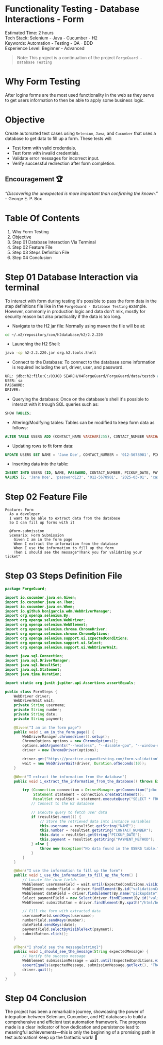 # Functionality Testing - Database Interactions - Form
Estimated Time: 2 hours<br>
Tech Stack: Selenium - Java - Cucumber - H2<br>
Keywords: Automation - Testing - QA - BDD<br>
Experience Level: Beginner - Advanced

> Note: This project is a continuation of the project `ForgeGuard - Database Testing`

# Why Form Testing
After logins forms are the most used functionality in the web as they serve to get users information to then be able to
apply some business logic. 

# Objective
Create automated test cases using `Selenium`, `Java`, and `Cucumber` that uses a database to get data to fill up a form.
These tests will:

- Test form with valid credentials.
- Test form with invalid credentials.
- Validate error messages for incorrect input.
- Verify successful redirection after form completion.

## Encouragement 🏆
*“Discovering the unexpected is more important than confirming the known.”* 
– George E. P. Box


# Table Of Contents

1.  Why Form Testing
2.  Objective
3.  Step 01 Database Interaction Via Terminal
4.  Step 02 Feature File
5.  Step 03 Steps Definition File
6.  Step 04 Conclusion


# Step 01 Database Interaction via terminal
To interact with form during testing it's possible to pass the form data in the step definitions file like in the 
`ForgeGuard - Database Testing` example. However, commonly in production logic and data don't mix, mostly for security
reason but also practicality if the data is too long.

- Navigate to the H2 jar file:
Normally using maven the file will be at:
```bash
cd ~/.m2/repository/com/h2database/h2/2.2.220
```
- Launching the H2 Shell:
```bash
java -cp h2-2.2.220.jar org.h2.tools.Shell
```
- Connect to the Database:
To connect to the database some information is required including the url, driver, user, and password.
```bash
URL: jdbc:h2:file:C:/03JOB SEARCH/04ForgeGuard/ForgeGuard/data/testdb # Absolute path
USER: sa
PASSWORD: 
DRIVER:
```
- Querying the database:
Once on the database's shell it's possible to interact with it trough SQL queries such as:
```SQL
SHOW TABLES;
```
- Altering/Modifying tables:
Tables can be modified to keep form data as follows:
```sql
ALTER TABLE USERS ADD (CONTACT_NAME VARCHAR(255), CONTACT_NUMBER VARCHAR(15), PICKUP_DATE DATE, PAYMENT_METHOD VARCHAR(50)); 
```
- Updating rows to fit form data:
```sql
UPDATE USERS SET NAME = 'Jane Doe', CONTACT_NUMBER = '012-5678901', PICKUP_DATE = '2025-03-01', PAYMENT_METHOD = 'credit card' WHERE ID = 2;
```
- Inserting data into the table:
```sql
INSERT INTO USERS (ID, NAME, PASSWORD, CONTACT_NUMBER, PICKUP_DATE, PAYMENT_METHOD)
VALUES (2, 'Jane Doe', 'password123', '012-5678901', '2025-03-01', 'cash on delivery');
```
# Step 02 Feature File
```gherkin
Feature: Form
  As a developer
  I want to be able to extract data from the database
  So I can fill up forms with it

  @form-submission
  Scenario: Form Submission
    Given I am in the form page
    When I extract the information from the database
    When I use the information to fill up the form
    Then I should see the message"Thank you for validating your ticket"
```
# Step 03 Steps Definition File

```java
package ForgeGuard;

import io.cucumber.java.en.Given;
import io.cucumber.java.en.Then;
import io.cucumber.java.en.When;
import io.github.bonigarcia.wdm.WebDriverManager;
import org.openqa.selenium.By;
import org.openqa.selenium.WebDriver;
import org.openqa.selenium.WebElement;
import org.openqa.selenium.chrome.ChromeDriver;
import org.openqa.selenium.chrome.ChromeOptions;
import org.openqa.selenium.support.ui.ExpectedConditions;
import org.openqa.selenium.support.ui.Select;
import org.openqa.selenium.support.ui.WebDriverWait;

import java.sql.Connection;
import java.sql.DriverManager;
import java.sql.ResultSet;
import java.sql.Statement;
import java.time.Duration;

import static org.junit.jupiter.api.Assertions.assertEquals;

public class FormSteps {
    WebDriver driver;
    WebDriverWait wait;
    private String username;
    private String number;
    private String date;
    private String payment;

    @Given("I am in the form page")
    public void i_am_in_the_form_page() {
        WebDriverManager.chromedriver().setup();
        ChromeOptions options = new ChromeOptions();
        options.addArguments("--headless", "--disable-gpu", "--window-size=1920,1080");
        driver = new ChromeDriver(options);

        driver.get("https://practice.expandtesting.com/form-validation");
        wait = new WebDriverWait(driver, Duration.ofSeconds(10));
    }

    @When("I extract the information from the database")
    public void i_extract_the_information_from_the_database() throws Exception {

        try (Connection connection = DriverManager.getConnection("jdbc:h2:file:C:/03JOB SEARCH/04ForgeGuard/ForgeGuard/data/testdb", "sa", "");
             Statement statement = connection.createStatement();
             ResultSet resultSet = statement.executeQuery("SELECT * FROM USERS WHERE ID = 2;")) {
            // Connect to the H2 database

            // Execute query to fetch user data
            if (resultSet.next()) {
                // Store the retrieved data into instance variables
                this.username = resultSet.getString("NAME");
                this.number = resultSet.getString("CONTACT_NUMBER");
                this.date = resultSet.getString("PICKUP_DATE");
                this.payment = resultSet.getString("PAYMENT_METHOD");
            } else {
                throw new Exception("No data found in the USERS table.");
            }
        }
    }

    @When("I use the information to fill up the form")
    public void i_use_the_information_to_fill_up_the_form() {
        // Locate the form fields
        WebElement usernameField = wait.until(ExpectedConditions.visibilityOfElementLocated(By.id("validationCustom01")));
        WebElement numberField = driver.findElement(By.id("validationCustom05"));
        WebElement dateField = driver.findElement(By.name("pickupdate"));
        Select paymentField = new Select(driver.findElement(By.id("validationCustom04")));
        WebElement submitButton = driver.findElement(By.xpath("/html/body/main/div[3]/div/div/div/div/form/div[5]/button"));

        // Fill the form with extracted data
        usernameField.sendKeys(username);
        numberField.sendKeys(number);
        dateField.sendKeys(date);
        paymentField.selectByVisibleText(payment);
        submitButton.click();
    }

    @Then("I should see the message{string}")
    public void i_should_see_the_message(String expectedMessage) {
        // Verify the success message
        WebElement submissionMessage = wait.until(ExpectedConditions.visibilityOfElementLocated(By.xpath("/html/body/main/div[3]/div/div/p")));
        assertEquals(expectedMessage, submissionMessage.getText(), "The message does not match");
        driver.quit();
    }
}

```
# Step 04 Conclusion
The project has been a remarkable journey, showcasing the power of integration between Selenium, Cucumber, and H2 
databases to build a comprehensive and efficient test automation framework. The progress made is a clear indicator of
how dedication and persistence lead to meaningful achievements—this is only the beginning of a promising path in test
automation! Keep up the fantastic work! 🚀